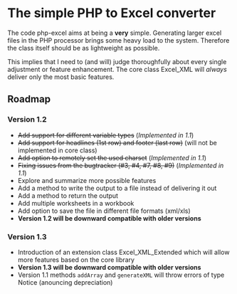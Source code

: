 # The simple PHP to Excel converter #

The code php-excel aims at being a **very** simple. Generating larger excel files in the PHP processor brings some heavy load to the system. Therefore the class itself should be as lightweight as possible.

This implies that I need to (and will) judge thoroughfully about every single adjustment or feature enhancement. The core class Excel\_XML will _always_ deliver only the most basic features.

## Roadmap ##

### Version 1.2 ###

  * ~~Add support for different variable types~~ (_Implemented in 1.1_)
  * ~~Add support for headlines (1st row) and footer (last row)~~ (will not be implemented in core class)
  * ~~Add option to remotely set the used charset~~ (_Implemented in 1.1_)
  * ~~Fixing issues from the bugtracker (#3, #4, #7, #8, #9)~~ (_Implemented in 1.1_)
  * Explore and summarize more possible features
  * Add a method to write the output to a file instead of delivering it out
  * Add a method to return the output
  * Add multiple worksheets in a workbook
  * Add option to save the file in different file formats (xml/xls)
  * **Version 1.2 will be downward compatible with older versions**

### Version 1.3 ###

  * Introduction of an extension class Excel\_XML\_Extended which will allow more features based on the core library
  * **Version 1.3 will be downward compatible with older versions**
  * Version 1.1 methods `addArray` and `generateXML` will throw errors of type Notice (anouncing depreciation)